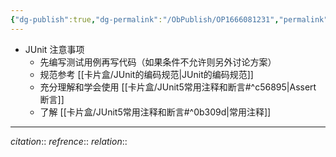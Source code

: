 ```yaml
---
{"dg-publish":true,"dg-permalink":"/ObPublish/OP1666081231","permalink":"/ObPublish/OP1666081231/","dgHomeLink":true,"dgPassFrontmatter":false,"dgShowBacklinks":false,"dgShowLocalGraph":false,"dgShowInlineTitle":false}
---
```



 - JUnit 注意事项
	- 先编写测试用例再写代码（如果条件不允许则另外讨论方案）
	- 规范参考 [[卡片盒/JUnit的编码规范|JUnit的编码规范]]
	- 充分理解和学会使用 [[卡片盒/JUnit5常用注释和断言#^c56895|Assert 断言]]
	- 了解 [[卡片盒/JUnit5常用注释和断言#^0b309d|常用注释]]










---
*citation*:: 
*refrence*:: 
*relation*:: 